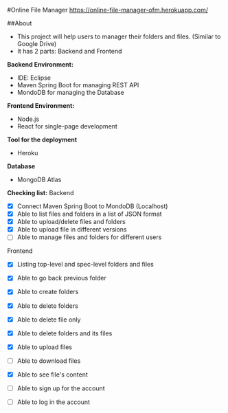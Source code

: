 #Online File Manager
https://online-file-manager-ofm.herokuapp.com/

##About
- This project will help users to manager their folders and files. (Similar to Google Drive)
- It has 2 parts: Backend and Frontend

**Backend Environment:**
- IDE: Eclipse
- Maven Spring Boot for managing REST API
- MondoDB for managing the Database

**Frontend Environment:**
- Node.js
- React for single-page development

**Tool for the deployment**
- Heroku

**Database**
- MongoDB Atlas

**Checking list:**
Backend
- [x] Connect Maven Spring Boot to MondoDB (Localhost)
- [x] Able to list files and folders in a list of JSON format
- [x] Able to upload/delete files and folders
- [x] Able to upload file in different versions
- [ ] Able to manage files and folders for different users

Frontend
- [x] Listing top-level and spec-level folders and files
- [x] Able to go back previous folder
- [x] Able to create folders
- [x] Able to delete folders
- [x] Able to delete file only
- [x] Able to delete folders and its files
- [x] Able to upload files
- [ ] Able to download files
- [x] Able to see file's content
- [ ] Able to sign up for the account
- [ ] Able to log in the account

